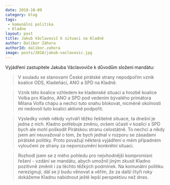 ```yaml
---
date: 2018-10-09
category: blog
tags:
 - komunální politika
 - Kladno
layout: post
title: Jakub Václavovič k situaci na Kladně
author: Dalibor Záhora
authorId: dalibor.zahora
image: posts/2018/jakub-vaclavovic.jpg
---
```

Vyjádření zastupitele Jakuba Václavoviče k důvodům složení mandátu:

> V souladu se stanovami České pirátské strany nepodpořím vznik koalice ODS, Kladeňáci, ANO a SPD na Kladně.

> Vznik této koalice vzhledem ke kladenské situaci a hrozbě koalice Volba pro Kladno, ANO a SPD pod vedením bývalého primátora Milana Volfa chápu a nechci tuto snahu blokovat, nicméně okolnosti mi nedovolí tuto koalici aktivně podpořit.

> Výsledky voleb někdy vytváří těžko řešitelné situace, ta dnešní je jedna z nich. Kladno potřebuje změnu, ovšem účastí v koalici s SPD bych ale mohl poškodit Pirátskou stranu celostátně. To nechci a nikdy jsem ani neuvažoval o tom, že bych jednal v rozporu se zásadami pirátské politiky. Proto považují některá vyjádření o mém případném vyloučení ze strany za neporozumění konkrétní situaci.

> Rozhodl jsem se z mého pohledu pro nejvhodnější kompromisní řešení - vzdání se mandátu, abych umožnil jiným zkusit Kladno pozitivně změnit i za těchto těžkých podmínek. Na komunální politiku nerezignuji, dál se jí budu věnovat a věřím, že za další čtyři roky dokážeme Kladnu nabídnout ještě lepší perspektivu než dnes.

